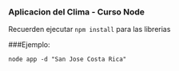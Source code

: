 ### Aplicacion del Clima - Curso Node

Recuerden ejecutar ```npm install``` para las librerias

###Ejemplo:

``````
node app -d "San Jose Costa Rica"
``````